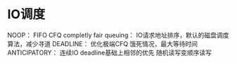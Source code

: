 # IO调度
NOOP： FIFO
CFQ completly fair queuing： IO请求地址排序，默认的磁盘调度算法，减少寻道
DEADLINE： 优化极端CFQ 饿死情况，最大等待时间
ANTICIPATORY： 连续IO deadline基础上相邻的优先 随机读写变顺序读写
